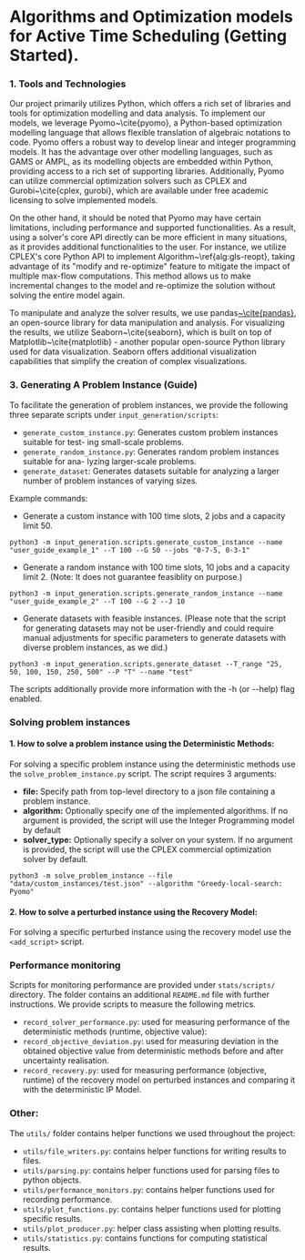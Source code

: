 # Algorithms and Optimization models for Active Time Scheduling (Getting Started).
### 1. Tools and Technologies
Our project primarily utilizes Python, which offers a rich set of libraries and tools for optimization modelling and data analysis. To implement our models, we leverage Pyomo~\cite{pyomo}, a Python-based optimization modelling language that allows flexible translation of algebraic notations to code. Pyomo offers a robust way to develop linear and integer programming models. It has the advantage over other modelling languages, such as GAMS or AMPL, as its modelling objects are embedded within Python, providing access to a rich set of supporting libraries. Additionally, Pyomo can utilize commercial optimization solvers such as CPLEX and Gurobi~\cite{cplex, gurobi}, which are available under free academic licensing to solve implemented models.

On the other hand, it should be noted that Pyomo may have certain limitations, including performance and supported functionalities. As a result, using a solver's core API directly can be more efficient in many situations, as it provides additional functionalities to the user. For instance, we utilize CPLEX's core Python API to implement Algorithm~\ref{alg:gls-reopt}, taking advantage of its "modify and re-optimize" feature to mitigate the impact of multiple max-flow computations. This method allows us to make incremental changes to the model and re-optimize the solution without solving the entire model again.

To manipulate and analyze the solver results, we use pandas[~\cite{pandas}](https://pandas.pydata.org/docs/), an open-source library for data manipulation and analysis. For visualizing the results, we utilize Seaborn~\cite{seaborn}, which is built on top of Matplotlib~\cite{matplotlib} - another popular open-source Python library used for data visualization. Seaborn offers additional visualization capabilities that simplify the creation of complex visualizations.

### 3. Generating A Problem Instance (Guide)
To facilitate the generation of problem instances, we provide the following three separate scripts under `input_generation/scripts`:
- `generate_custom_instance.py`: Generates custom problem instances suitable for test- ing small-scale problems.
- `generate_random_instance.py`: Generates random problem instances suitable for ana- lyzing larger-scale problems.
- `generate_dataset`: Generates datasets suitable for analyzing a larger number of problem instances of varying sizes.

Example commands:
- Generate a custom instance with 100 time slots, 2 jobs and a capacity limit 50. 
```
python3 -m input_generation.scripts.generate_custom_instance --name "user_guide_example_1" --T 100 --G 50 --jobs "0-7-5, 0-3-1"

```
- Generate a random instance with 100 time slots, 10 jobs and a capacity limit 2. (Note: It does not guarantee feasiblity on purpose.)
```
python3 -m input_generation.scripts.generate_random_instance --name "user_guide_example_2" --T 100 --G 2 --J 10

```
- Generate datasets with feasible instances. (Please note that the script for generating datasets may not be user-friendly and could require manual adjustments for specific parameters to generate datasets with diverse problem instances, as we did.)
```
python3 -m input_generation.scripts.generate_dataset --T_range "25, 50, 100, 150, 250, 500" --P "T" --name "test"
```

The scripts additionally provide more information with the -h (or --help) flag enabled.




### Solving problem instances

#### 1. How to solve a problem instance using the Deterministic Methods:
For solving a specific problem instance using the deterministic methods use the `solve_problem_instance.py` script. The script requires 3 arguments:
 - **file:** Specify path from top-level directory to a json file containing a problem instance.
 - **algorithm:** Optionally specify one of the implemented algorithms. If no argument is provided, the script will use the Integer Programming model by default
 - **solver_type:** Optionally specify a solver on your system. If no argument is provided, the script will use the CPLEX commercial optimization solver by default.
```
python3 -m solve_problem_instance --file "data/custom_instances/test.json" --algorithm "Greedy-local-search: Pyomo"
```
#### 2. How to solve a perturbed instance using the Recovery Model:
For solving a specific perturbed instance using the recovery model use the `<add_script>` script. 


### Performance monitoring
Scripts for monitoring performance are provided under `stats/scripts/` directory. The folder contains an additional `README.md` file with further instructions. We provide scripts to measure the following metrics.
- `record_solver_performance.py`: used for measuring performance of the deterministic methods (runtime, objective value):
- `record_objective_deviation.py`: used for measuring deviation in the obtained objective value from deterministic methods before and after uncertainty realisation.
- `record_recovery.py`: used for measuring performance (objective, runtime) of the recovery model on perturbed instances and comparing it with the deterministic IP Model.

### Other:
The `utils/` folder contains helper functions we used throughout the project:
- `utils/file_writers.py`: contains helper functions for writing results to files.
- `utils/parsing.py`: contains helper functions used for parsing files to python objects.
- `utils/performance_monitors.py`: contains helper functions used for recording performance.
- `utils/plot_functions.py`: contains helper functions used for plotting specific results.
- `utils/plot_producer.py`: helper class assisting when plotting results. 
- `utils/statistics.py`: contains functions for computing statistical results.
